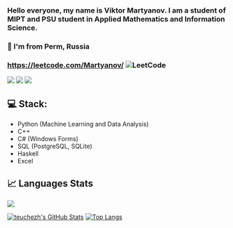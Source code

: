 ### Hello everyone, my name is Viktor Martyanov. I am a student of MIPT and PSU student in Applied Mathematics and Information Science.
### 📍 I'm from Perm, Russia

### https://leetcode.com/Martyanov/ ![LeetCode](https://img.shields.io/badge/LeetCode-000000?style=for-the-badge&logo=LeetCode&logoColor=#d16c06)
<a href="https://leetcode.com/Martyanov/"><img src="https://img.shields.io/badge/LeetCode-000000?style=for-the-badge&logo=LeetCode&logoColor=#d16c06"/></a>
<a href="https://t.me/ViktorDiktorGandgubas"><img src="https://img.shields.io/badge/Telegram-2CA5E0?style=for-the-badge&logo=telegram&logoColor=white"/></a>
<a href="https://www.kaggle.com/viktormartyanov"><img src="https://img.shields.io/badge/Kaggle-blue?style=for-the-badge&logo=kaggle&logoColor=white"/></a>

## 💻 Stack:

- Python (Machine Learning and Data Analysis)
- C++ 
- C# (Windows Forms)
- SQL (PostgreSQL, SQLite)
- Haskell
- Excel

## 📈 Languages Stats

![](https://github-profile-summary-cards.vercel.app/api/cards/most-commit-language?username=MartyanovVV&theme=tokyonight&bg)

[![teuchezh's GitHub Stats](https://github-readme-stats.vercel.app/api?username=MartyanovVV&count_private=true&show_icons=true&theme=buefy)](https://github.com/egorlemeilleur)
[![Top Langs](https://github-readme-stats.vercel.app/api/top-langs/?username=MartyanovVV&layout=compact&theme=buefy)](https://github.com/egorlemeilleur)
